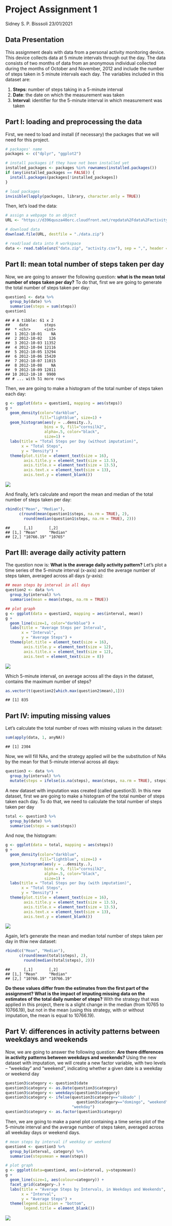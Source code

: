 Project Assignment 1
================
Sidney S. P. Bisssoli
23/01/2021

## Data Presentation

This assignment deals with data from a personal activity monitoring
device. This device collects data at 5 minute intervals through out the
day. The data consists of two months of data from an anonymous
individual collected during the months of October and November, 2012 and
include the number of steps taken in 5 minute intervals each day. The
variables included in this dataset are:

1.  **Steps**: number of steps taking in a 5-minute interval
2.  **Date**: the date on which the measurement was taken
3.  **Interval**: identifier for the 5-minute interval in which
    measurement was taken

## Part I: loading and preprocessing the data

First, we need to load and install (if necessary) the packages that we
will need for this project.

``` r
# packages' name
packages <- c("dplyr", "ggplot2")

# install packages if they have not been installed yet
installed_packages <- packages %in% rownames(installed.packages())
if (any(installed_packages == FALSE)) {
  install.packages(packages[!installed_packages])
}

# load packages
invisible(lapply(packages, library, character.only = TRUE))
```

Then, let’s load the data:

``` r
# assign a webpage to an object
URL <- "https://d396qusza40orc.cloudfront.net/repdata%2Fdata%2Factivity.zip" 

# download data
download.file(URL, destfile = "./data.zip") 

# read/load data into R workspace
data <- read.table(unz("data.zip", "activity.csv"), sep = ",", header = TRUE)
```

## Part II: mean total number of steps taken per day

Now, we are going to answer the following question: **what is the mean
total number of steps taken per day?** To do that, first we are going to
generate the total number of steps taken per day:

``` r
question1 <- data %>%
  group_by(date) %>%
  summarise(steps = sum(steps))
question1
```

    ## # A tibble: 61 x 2
    ##    date       steps
    ##  * <chr>      <int>
    ##  1 2012-10-01    NA
    ##  2 2012-10-02   126
    ##  3 2012-10-03 11352
    ##  4 2012-10-04 12116
    ##  5 2012-10-05 13294
    ##  6 2012-10-06 15420
    ##  7 2012-10-07 11015
    ##  8 2012-10-08    NA
    ##  9 2012-10-09 12811
    ## 10 2012-10-10  9900
    ## # ... with 51 more rows

Then, we are going to make a histogram of the total number of steps
taken each day:

``` r
g <- ggplot(data = question1, mapping = aes(steps))
g + 
  geom_density(color="darkblue", 
               fill="lightblue", size=1) + 
  geom_histogram(aes(y = ..density..), 
                 bins = 9, fill="cornsilk2", 
                 alpha=.5, color="black", 
                 size=1) + 
  labs(title = "Total Steps per Day (without imputation)",
       x = "Total Steps",
       y = "Density") + 
  theme(plot.title = element_text(size = 16),
        axis.title.y = element_text(size = 13.5),
        axis.title.x = element_text(size = 13.5),
        axis.text.x = element_text(size = 13),
        axis.text.y = element_blank())
```

![](PA1_template_files/figure-gfm/hist%20total%20per%20day-1.png)<!-- -->

And finally, let’s calculate and report the mean and median of the total
number of steps taken per day:

``` r
rbind(c("Mean", "Median"), 
      c(round(mean(question1$steps, na.rm = TRUE), 2), 
        round(median(question1$steps, na.rm = TRUE), 2)))
```

    ##      [,1]       [,2]    
    ## [1,] "Mean"     "Median"
    ## [2,] "10766.19" "10765"

## Part III: average daily activity pattern

The question now is: **What is the average daily activity pattern?**
Let’s plot a time series of the 5-minute interval (x-axis) and the
average number of steps taken, averaged across all days (y-axis):

``` r
## mean steps by interval in all days
question2 <- data %>% 
  group_by(interval) %>%
  summarise(mean = mean(steps, na.rm = TRUE))

## plot graph
g <- ggplot(data = question2, mapping = aes(interval, mean))
g + 
  geom_line(size=1, color="darkblue") + 
  labs(title = "Average Steps per Interval",
       x = "Interval",
       y = "Average Steps") + 
  theme(plot.title = element_text(size = 16),
        axis.title.y = element_text(size = 12),
        axis.title.x = element_text(size = 12),
        axis.text = element_text(size = 8))
```

![](PA1_template_files/figure-gfm/average%20steps%20by%20intervals-1.png)<!-- -->

Which 5-minute interval, on average across all the days in the dataset,
contains the maximum number of steps?

``` r
as.vector(t(question2[which.max(question2$mean),1]))
```

    ## [1] 835

## Part IV: imputing missing values

Let’s calculate the total number of rows with missing values in the
dataset:

``` r
sum(apply(data, 1, anyNA))
```

    ## [1] 2304

Now, we will fill NAs, and the strategy applied will be the substitution
of NAs by the mean for that 5-minute interval across all days:

``` r
question3 <- data %>%
  group_by(interval) %>%
  mutate(steps = ifelse(is.na(steps), mean(steps, na.rm = TRUE), steps))
```

A new dataset with imputation was created (called question3). In this
new dataset, first we are going to make a histogram of the total number
of steps taken each day. To do that, we need to calculate the total
number of steps taken per day

``` r
total <- question3 %>%
  group_by(date) %>%
  summarise(steps = sum(steps))
```

And now, the histogram:

``` r
g <- ggplot(data = total, mapping = aes(steps))
g + 
  geom_density(color="darkblue", 
               fill="lightblue", size=1) + 
  geom_histogram(aes(y = ..density..), 
                 bins = 9, fill="cornsilk2", 
                 alpha=.5, color="black", 
                 size=1) + 
  labs(title = "Total Steps per Day (with imputation)",
       x = "Total Steps",
       y = "Density") + 
  theme(plot.title = element_text(size = 16),
        axis.title.y = element_text(size = 13.5),
        axis.title.x = element_text(size = 13.5),
        axis.text.x = element_text(size = 13),
        axis.text.y = element_blank())
```

![](PA1_template_files/figure-gfm/new%20hist%20total%20per%20day-1.png)<!-- -->

Again, let’s generate the mean and median total number of steps taken
per day in thiw new dataset:

``` r
rbind(c("Mean", "Median"), 
      c(round(mean(total$steps), 2), 
        round(median(total$steps), 2)))
```

    ##      [,1]       [,2]      
    ## [1,] "Mean"     "Median"  
    ## [2,] "10766.19" "10766.19"

**Do these values differ from the estimates from the first part of the
assignment? What is the impact of imputing missing data on the estimates
of the total daily number of steps?** With the strategy that was applied
in this project, there is a slight change in the median (from 10765 to
10766.19), but not in the mean (using this strategy, with or without
imputation, the mean is equal to 10766.19).

## Part V: differences in activity patterns between weekdays and weekends

Now, we are going to answer the following question: **Are there
differences in activity patterns between weekdays and weekends?** Using
the new dataset with imputation, we will create a new factor variable,
with two levels – “weekday” and “weekend”, indicating whether a given
date is a weekday or weekend day

``` r
question3$category <- question3$date
question3$category <- as.Date(question3$category)
question3$category <- weekdays(question3$category)
question3$category <- ifelse(question3$category=="sábado" | 
                               question3$category=="domingo", "weekend", 
                             "weekday")
question3$category <- as.factor(question3$category)
```

Then, we are going to make a panel plot containing a time series plot of
the 5-minute interval and the average number of steps taken, averaged
across all weekday days or weekend days.

``` r
# mean steps by interval if weekday or weekend
question4 <- question3 %>%
  group_by(interval, category) %>%
  summarise(stepsmean = mean(steps))

# plot graph
g <- ggplot(data=question4, aes(x=interval, y=stepsmean))
g + 
  geom_line(size=1, aes(colour=category)) +
  facet_grid(category~.) + 
  labs(title = "Average Steps by Intervals, in Weekdays and Weekends",
       x = "Interval",
       y = "Average Steps") + 
  theme(legend.position = "bottom",
        legend.title = element_blank())
```

![](PA1_template_files/figure-gfm/steps%20by%20intervals%20in%20weekday/weekend-1.png)<!-- -->
